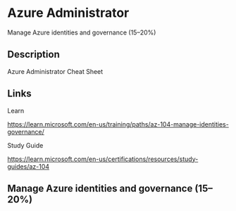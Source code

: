 # Azure Administrator

Manage Azure identities and governance (15–20%)

## Description

Azure Administrator Cheat Sheet

## Links

Learn

https://learn.microsoft.com/en-us/training/paths/az-104-manage-identities-governance/

Study Guide

https://learn.microsoft.com/en-us/certifications/resources/study-guides/az-104

## Manage Azure identities and governance (15–20%)

